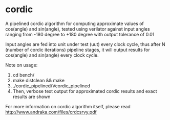 # cordic

A pipelined cordic algorithm for computing approximate values of cos(angle) and sin(angle), tested using verilator against input angles ranging from -180 degree to +180 degree with output tolerance of 0.01

Input angles are fed into unit under test (uut) every clock cycle, thus after N (number of cordic iterations) pipeline stages, it will output results for cos(angle) and sin(angle) every clock cycle.

Note on usage:
1) cd bench/
2) make distclean && make
3) ./cordic_pipelined/Vcordic_pipelined
4) Then, verbose text output for approximated cordic results and exact results are shown

For more information on cordic algorithm itself, please read http://www.andraka.com/files/crdcsrvy.pdf
